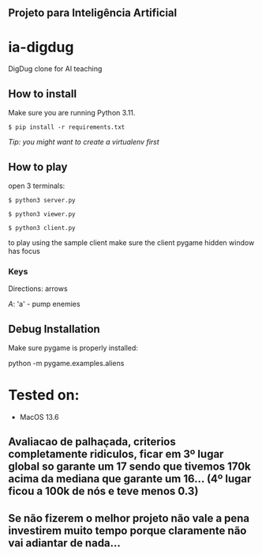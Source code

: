 ## Projeto para Inteligência Artificial

# ia-digdug
DigDug clone for AI teaching

## How to install

Make sure you are running Python 3.11.

`$ pip install -r requirements.txt`

*Tip: you might want to create a virtualenv first*

## How to play

open 3 terminals:

`$ python3 server.py`

`$ python3 viewer.py`

`$ python3 client.py`

to play using the sample client make sure the client pygame hidden window has focus

### Keys

Directions: arrows

*A*: 'a' - pump enemies

## Debug Installation

Make sure pygame is properly installed:

python -m pygame.examples.aliens

# Tested on:
- MacOS 13.6



## Avaliacao de palhaçada, criterios completamente ridiculos, ficar em 3º lugar global so garante um 17 sendo que tivemos 170k acima da mediana que garante um 16... (4º lugar ficou a 100k de nós e teve menos 0.3) 


## Se não fizerem o melhor projeto não vale a pena investirem muito tempo porque claramente não vai adiantar de nada...

